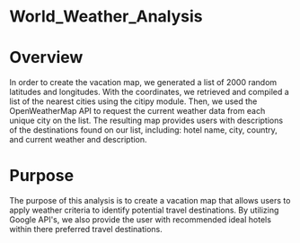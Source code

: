 # World_Weather_Analysis
# Overview
In order to create the vacation map, we generated a list of 2000 random latitudes and longitudes. With the coordinates, we retrieved and compiled a list of the nearest cities using the citipy module. Then, we used the OpenWeatherMap API to request the current weather data from each unique city on the list. The resulting map provides users with descriptions of the destinations found on our list, including: hotel name, city, country, and current weather and description.
# Purpose
The purpose of this analysis is to create a vacation map that allows users to apply weather criteria to identify potential travel destinations. By utilizing Google API's, we also provide the user with recommended ideal hotels within there preferred travel destinations.
